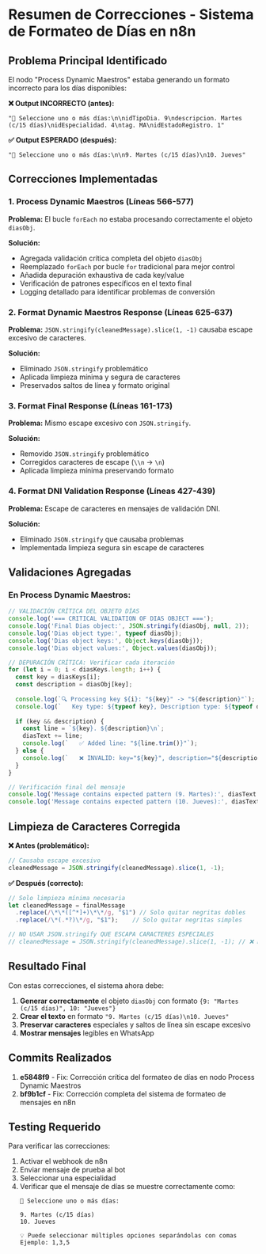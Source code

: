# Resumen de Correcciones - Sistema de Formateo de Días en n8n

## Problema Principal Identificado

El nodo "Process Dynamic Maestros" estaba generando un formato incorrecto para los días disponibles:

**❌ Output INCORRECTO (antes):**
```
"📅 Seleccione uno o más días:\n\nidTipoDia. 9\ndescripcion. Martes (c/15 días)\nidEspecialidad. 4\ntag. MA\nidEstadoRegistro. 1"
```

**✅ Output ESPERADO (después):**
```
"📅 Seleccione uno o más días:\n\n9. Martes (c/15 días)\n10. Jueves"
```

## Correcciones Implementadas

### 1. **Process Dynamic Maestros** (Líneas 566-577)
**Problema:** El bucle `forEach` no estaba procesando correctamente el objeto `diasObj`.

**Solución:**
- Agregada validación crítica completa del objeto `diasObj`
- Reemplazado `forEach` por bucle `for` tradicional para mejor control
- Añadida depuración exhaustiva de cada key/value
- Verificación de patrones específicos en el texto final
- Logging detallado para identificar problemas de conversión

### 2. **Format Dynamic Maestros Response** (Líneas 625-637)
**Problema:** `JSON.stringify(cleanedMessage).slice(1, -1)` causaba escape excesivo de caracteres.

**Solución:**
- Eliminado `JSON.stringify` problemático
- Aplicada limpieza mínima y segura de caracteres
- Preservados saltos de línea y formato original

### 3. **Format Final Response** (Líneas 161-173)
**Problema:** Mismo escape excesivo con `JSON.stringify`.

**Solución:**
- Removido `JSON.stringify` problemático
- Corregidos caracteres de escape (`\\n` -> `\n`)
- Aplicada limpieza mínima preservando formato

### 4. **Format DNI Validation Response** (Líneas 427-439)
**Problema:** Escape de caracteres en mensajes de validación DNI.

**Solución:**
- Eliminado `JSON.stringify` que causaba problemas
- Implementada limpieza segura sin escape de caracteres

## Validaciones Agregadas

### En Process Dynamic Maestros:
```javascript
// VALIDACIÓN CRÍTICA DEL OBJETO DÍAS
console.log('=== CRITICAL VALIDATION OF DIAS OBJECT ===');
console.log('Final Dias object:', JSON.stringify(diasObj, null, 2));
console.log('Dias object type:', typeof diasObj);
console.log('Dias object keys:', Object.keys(diasObj));
console.log('Dias object values:', Object.values(diasObj));

// DEPURACIÓN CRÍTICA: Verificar cada iteración
for (let i = 0; i < diasKeys.length; i++) {
  const key = diasKeys[i];
  const description = diasObj[key];
  
  console.log(`🔍 Processing key ${i}: "${key}" -> "${description}"`);
  console.log(`   Key type: ${typeof key}, Description type: ${typeof description}`);
  
  if (key && description) {
    const line = `${key}. ${description}\n`;
    diasText += line;
    console.log(`   ✅ Added line: "${line.trim()}"`);
  } else {
    console.log(`   ❌ INVALID: key="${key}", description="${description}"`);
  }
}

// Verificación final del mensaje
console.log('Message contains expected pattern (9. Martes):', diasText.includes('9. Martes'));
console.log('Message contains expected pattern (10. Jueves):', diasText.includes('10. Jueves'));
```

## Limpieza de Caracteres Corregida

**❌ Antes (problemático):**
```javascript
// Causaba escape excesivo
cleanedMessage = JSON.stringify(cleanedMessage).slice(1, -1);
```

**✅ Después (correcto):**
```javascript
// Solo limpieza mínima necesaria
let cleanedMessage = finalMessage
  .replace(/\*\*([^*]+)\*\*/g, "$1") // Solo quitar negritas dobles
  .replace(/\*(.*?)\*/g, "$1");    // Solo quitar negritas simples

// NO USAR JSON.stringify QUE ESCAPA CARACTERES ESPECIALES
// cleanedMessage = JSON.stringify(cleanedMessage).slice(1, -1); // ❌ REMOVIDO
```

## Resultado Final

Con estas correcciones, el sistema ahora debe:

1. **Generar correctamente** el objeto `diasObj` con formato `{9: "Martes (c/15 días)", 10: "Jueves"}`
2. **Crear el texto** en formato `"9. Martes (c/15 días)\n10. Jueves"`
3. **Preservar caracteres** especiales y saltos de línea sin escape excesivo
4. **Mostrar mensajes** legibles en WhatsApp

## Commits Realizados

1. **e5848f9** - Fix: Corrección crítica del formateo de días en nodo Process Dynamic Maestros
2. **bf9b1cf** - Fix: Corrección completa del sistema de formateo de mensajes en n8n

## Testing Requerido

Para verificar las correcciones:
1. Activar el webhook de n8n
2. Enviar mensaje de prueba al bot
3. Seleccionar una especialidad
4. Verificar que el mensaje de días se muestre correctamente como:
   ```
   📅 Seleccione uno o más días:
   
   9. Martes (c/15 días)
   10. Jueves
   
   💡 Puede seleccionar múltiples opciones separándolas con comas
   Ejemplo: 1,3,5
   ```